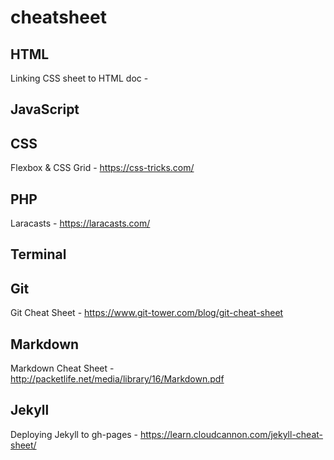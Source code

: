 # cheatsheet

HTML
---
Linking CSS sheet to HTML doc - <link rel="stylesheet" type="text/css" href="/path">

JavaScript
---

CSS
---
Flexbox & CSS Grid - https://css-tricks.com/

PHP
---
Laracasts - https://laracasts.com/

Terminal
---

Git
---
Git Cheat Sheet - https://www.git-tower.com/blog/git-cheat-sheet

Markdown
---
Markdown Cheat Sheet - http://packetlife.net/media/library/16/Markdown.pdf

Jekyll
---
Deploying Jekyll to gh-pages - https://learn.cloudcannon.com/jekyll-cheat-sheet/
